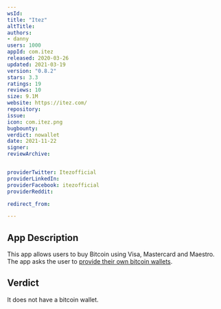 ```yaml
---
wsId: 
title: "Itez"
altTitle: 
authors:
- danny
users: 1000
appId: com.itez
released: 2020-03-26
updated: 2021-03-19
version: "0.8.2"
stars: 3.3
ratings: 19
reviews: 10
size: 9.1M
website: https://itez.com/
repository: 
issue: 
icon: com.itez.png
bugbounty: 
verdict: nowallet
date: 2021-11-22
signer: 
reviewArchive:


providerTwitter: Itezofficial
providerLinkedIn: 
providerFacebook: itezofficial
providerReddit: 

redirect_from:

---
```



## App Description

This app allows users to buy Bitcoin using Visa, Mastercard and Maestro. The app asks the user to [provide their own bitcoin wallets](https://twitter.com/BitcoinWalletz/status/1459093498544623617).

## Verdict

It does not have a bitcoin wallet.
